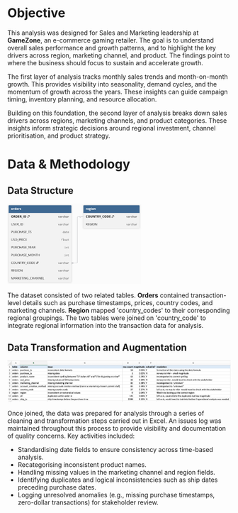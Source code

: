 # Objective
This analysis was designed for Sales and Marketing leadership at **GameZone**, an e-commerce gaming retailer. The goal is to understand overall sales performance and growth patterns, and to highlight the key drivers across region, marketing channel, and product. The findings point to where the business should focus to sustain and accelerate growth.  

The first layer of analysis tracks monthly sales trends and month-on-month growth. This provides visibility into seasonality, demand cycles, and the momentum of growth across the years. These insights can guide campaign timing, inventory planning, and resource allocation.  

Building on this foundation, the second layer of analysis breaks down sales drivers across regions, marketing channels, and product categories. These insights inform strategic decisions around regional investment, channel prioritisation, and product strategy.  

# Data & Methodology  

## Data Structure  
<img src="dbdiagram.png" alt="Database schema showing relationship between Orders and Region tables" width="60%"/>

The dataset consisted of two related tables. **Orders** contained transaction-level details such as purchase timestamps, prices, country codes, and marketing channels. **Region** mapped 'country_codes' to their corresponding regional groupings. The two tables were joined on 'country_code' to integrate regional information into the transaction data for analysis.

## Data Transformation and Augmentation  
![Issues log documenting data quality checks](issues_log.png)

Once joined, the data was prepared for analysis through a series of cleaning and transformation steps carried out in Excel. An issues log was maintained throughout this process to provide visibility and documentation of quality concerns. Key activities included:  
- Standardising date fields to ensure consistency across time-based analysis.  
- Recategorising inconsistent product names.  
- Handling missing values in the marketing channel and region fields.  
- Identifying duplicates and logical inconsistencies such as ship dates preceding purchase dates.  
- Logging unresolved anomalies (e.g., missing purchase timestamps, zero-dollar transactions) for stakeholder review.  
